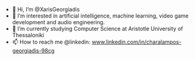 - 👋 Hi, I’m @XarisGeorgiadis
- 👀 I’m interested in artificial intelligence, machine learning, video game development and audio engineering.
- 🌱 I’m currently studying Computer Science at Aristotle University of Thessaloniki
- 📫 How to reach me @linkedin: www.linkedin.com/in/charalampos-georgiadis-98cg

<!---
XarisGeorgiadis/XarisGeorgiadis is a ✨ special ✨ repository because its `README.md` (this file) appears on your GitHub profile.
You can click the Preview link to take a look at your changes.
--->
